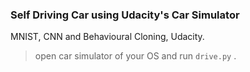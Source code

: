 ### Self Driving Car using **Udacity's** Car Simulator
MNIST, CNN and Behavioural Cloning, Udacity.


> open car simulator of your OS and run `drive.py` .
